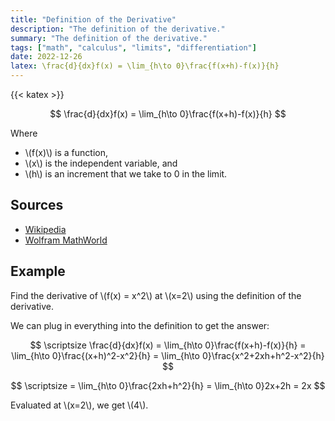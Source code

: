 ```yaml
---
title: "Definition of the Derivative"
description: "The definition of the derivative."
summary: "The definition of the derivative."
tags: ["math", "calculus", "limits", "differentiation"]
date: 2022-12-26
latex: \frac{d}{dx}f(x) = \lim_{h\to 0}\frac{f(x+h)-f(x)}{h}
---
```


{{< katex >}}

$$ \frac{d}{dx}f(x) = \lim_{h\to 0}\frac{f(x+h)-f(x)}{h} $$

Where
* \\(f(x)\\) is a function,
* \\(x\\) is the independent variable, and
* \\(h\\) is an increment that we take to 0 in the limit.

## Sources
- [Wikipedia](https://en.wikipedia.org/wiki/Derivative#Definition)
- [Wolfram MathWorld](https://mathworld.wolfram.com/Derivative.html)

## Example
Find the derivative of \\(f(x) = x^2\\) at \\(x=2\\) using the definition of the derivative.

We can plug in everything into the definition to get the answer:

$$ \scriptsize \frac{d}{dx}f(x) = \lim_{h\to 0}\frac{f(x+h)-f(x)}{h} = \lim_{h\to 0}\frac{(x+h)^2-x^2}{h} = \lim_{h\to 0}\frac{x^2+2xh+h^2-x^2}{h} $$

$$ \scriptsize = \lim_{h\to 0}\frac{2xh+h^2}{h} = \lim_{h\to 0}2x+2h  = 2x $$

Evaluated at \\(x=2\\), we get \\(4\\).

